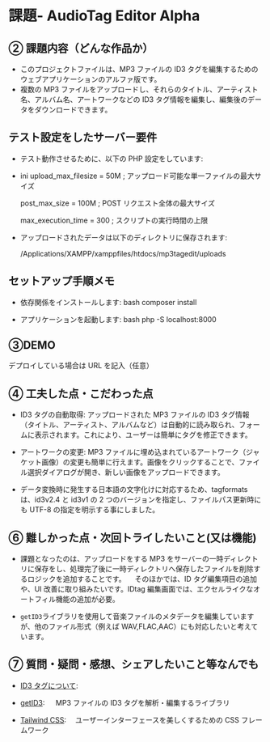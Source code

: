 # 課題- AudioTag Editor Alpha

## ② 課題内容（どんな作品か）

- このプロジェクトファイルは、MP3 ファイルの ID3 タグを編集するためのウェブアプリケーションのアルファ版です。
- 複数の MP3 ファイルをアップロードし、それらのタイトル、アーティスト名、アルバム名、アートワークなどの ID3 タグ情報を編集し、編集後のデータをダウンロードできます。

## テスト設定をしたサーバー要件

- テスト動作させるために、以下の PHP 設定をしています:

- ini
  upload_max_filesize = 50M ; アップロード可能な単一ファイルの最大サイズ
  
  post_max_size = 100M ; POST リクエスト全体の最大サイズ
  
  max_execution_time = 300 ; スクリプトの実行時間の上限

- アップロードされたデータは以下のディレクトリに保存されます:
  
  /Applications/XAMPP/xamppfiles/htdocs/mp3tagedit/uploads

## セットアップ手順メモ

- 依存関係をインストールします:
    bash
    composer install

- アプリケーションを起動します:
    bash
    php -S localhost:8000
    
## ③DEMO

デプロイしている場合は URL を記入（任意）

## ④ 工夫した点・こだわった点

- ID3 タグの自動取得: アップロードされた MP3 ファイルの ID3 タグ情報（タイトル、アーティスト、アルバムなど）は自動的に読み取られ、フォームに表示されます。これにより、ユーザーは簡単にタグを修正できます。

- アートワークの変更: MP3 ファイルに埋め込まれているアートワーク（ジャケット画像）の変更も簡単に行えます。画像をクリックすることで、ファイル選択ダイアログが開き、新しい画像をアップロードできます。

- データ変換時に発生する日本語の文字化けに対応するため、tagformats は、id3v2.4 と id3v1 の 2 つのバージョンを指定し、ファイルパス更新時にも UTF-8 の指定を明示する事にしました。

## ⑥ 難しかった点・次回トライしたいこと(又は機能)

- 課題となったのは、アップロードをする MP3 をサーバーの一時ディレクトリに保存をし、処理完了後に一時ディレクトリへ保存したファイルを削除するロジックを追加することです。
  　そのほかでは、ID タグ編集項目の追加や、UI 改善に取り組みたいです。IDtag 編集画面では、エクセルライクなオートフィル機能の追加が必要。

- `getID3`ライブラリを使用して音楽ファイルのメタデータを編集していますが、他のファイル形式（例えば WAV,FLAC,AAC）にも対応したいと考えています。

## ⑦ 質問・疑問・感想、シェアしたいこと等なんでも

- [ID3 タグについて](https://ja.wikipedia.org/wiki/ID3%E3%82%BF%E3%82%B0):

- [getID3](https://github.com/JamesHeinrich/getID3):
  　 MP3 ファイルの ID3 タグを解析・編集するライブラリ

- [Tailwind CSS](https://tailwindcss.com/):
  　ユーザーインターフェースを美しくするための CSS フレームワーク
